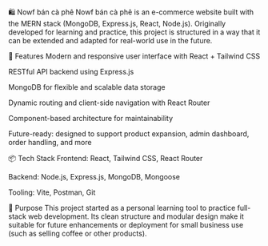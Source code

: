 🛍️ Nowf bán cà phê
Nowf bán cà phê is an e-commerce website built with the MERN stack (MongoDB, Express.js, React, Node.js). Originally developed for learning and practice, this project is structured in a way that it can be extended and adapted for real-world use in the future.

🚀 Features
Modern and responsive user interface with React + Tailwind CSS

RESTful API backend using Express.js

MongoDB for flexible and scalable data storage

Dynamic routing and client-side navigation with React Router

Component-based architecture for maintainability

Future-ready: designed to support product expansion, admin dashboard, order handling, and more

📦 Tech Stack
Frontend: React, Tailwind CSS, React Router

Backend: Node.js, Express.js, MongoDB, Mongoose

Tooling: Vite, Postman, Git

🎯 Purpose
This project started as a personal learning tool to practice full-stack web development. Its clean structure and modular design make it suitable for future enhancements or deployment for small business use (such as selling coffee or other products).
